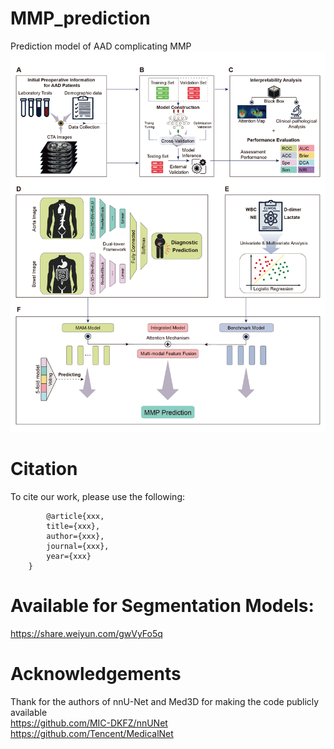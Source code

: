 # MMP_prediction
Prediction model of AAD complicating MMP
![image](https://github.com/chickenburge/MMP_prediction/blob/master/png/zflow.png)



# Citation
To cite our work, please use the following:
```
        @article{xxx,
        title={xxx},
        author={xxx},
        journal={xxx},
        year={xxx}
    }
```

# Available for Segmentation Models:
https://share.weiyun.com/gwVyFo5q


# Acknowledgements
Thank for the authors of nnU-Net and Med3D for making the code publicly available  
https://github.com/MIC-DKFZ/nnUNet  
https://github.com/Tencent/MedicalNet  
